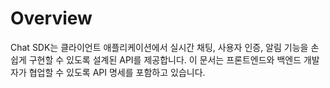 # Overview

Chat SDK는 클라이언트 애플리케이션에서 실시간 채팅, 사용자 인증, 알림 기능을 손쉽게 구현할 수 있도록 설계된  API를 제공합니다. 이 문서는 프론트엔드와 백엔드 개발자가 협업할 수 있도록  API 명세를 포함하고 있습니다.
